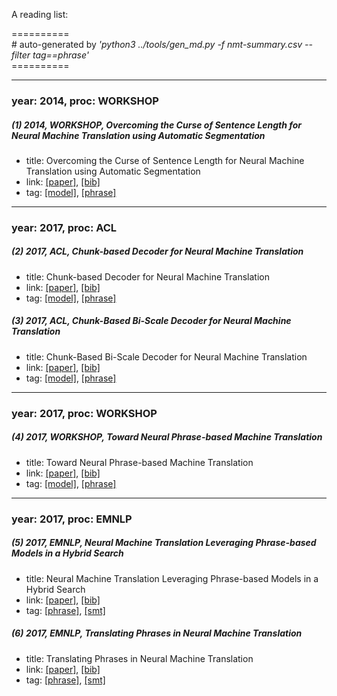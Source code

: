 A reading list:

==========<br>
\# auto-generated by *'python3 ../tools/gen_md.py -f nmt-summary.csv --filter tag==phrase'*<br>==========

-----
### year: 2014, proc: WORKSHOP

##### (1) 2014, WORKSHOP, Overcoming the Curse of Sentence Length for Neural Machine Translation using Automatic Segmentation

* title: Overcoming the Curse of Sentence Length for Neural Machine Translation using Automatic Segmentation
* link: [[paper]](http://aclweb.org/anthology/W14-4009), [[bib]](http://aclweb.org/anthology/W14-4009.bib)
* tag: [[model]](model.md), [[phrase]](phrase.md)


-----
### year: 2017, proc: ACL

##### (2) 2017, ACL, Chunk-based Decoder for Neural Machine Translation

* title: Chunk-based Decoder for Neural Machine Translation
* link: [[paper]](http://www.aclweb.org/anthology/P17-1174), [[bib]](http://www.aclweb.org/anthology/P17-1174.bib)
* tag: [[model]](model.md), [[phrase]](phrase.md)


##### (3) 2017, ACL, Chunk-Based Bi-Scale Decoder for Neural Machine Translation

* title: Chunk-Based Bi-Scale Decoder for Neural Machine Translation
* link: [[paper]](http://www.aclweb.org/anthology/P17-2092), [[bib]](http://www.aclweb.org/anthology/P17-2092.bib)
* tag: [[model]](model.md), [[phrase]](phrase.md)


-----
### year: 2017, proc: WORKSHOP

##### (4) 2017, WORKSHOP, Toward Neural Phrase-based Machine Translation

* title: Toward Neural Phrase-based Machine Translation
* link: [[paper]](https://deepstruct.github.io/ICML17/1stDeepStructWS_paper_7.pdf), [[bib]](https://deepstruct.github.io/ICML17/1stDeepStructWS_paper_7.pdf.bib)
* tag: [[model]](model.md), [[phrase]](phrase.md)


-----
### year: 2017, proc: EMNLP

##### (5) 2017, EMNLP, Neural Machine Translation Leveraging Phrase-based Models in a Hybrid Search

* title: Neural Machine Translation Leveraging Phrase-based Models in a Hybrid Search
* link: [[paper]](http://aclweb.org/anthology/D17-1149), [[bib]](http://aclweb.org/anthology/D17-1149.bib)
* tag: [[phrase]](phrase.md), [[smt]](smt.md)


##### (6) 2017, EMNLP, Translating Phrases in Neural Machine Translation

* title: Translating Phrases in Neural Machine Translation
* link: [[paper]](http://aclweb.org/anthology/D17-1150), [[bib]](http://aclweb.org/anthology/D17-1150.bib)
* tag: [[phrase]](phrase.md), [[smt]](smt.md)



